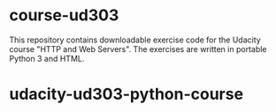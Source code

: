 # course-ud303

This repository contains downloadable exercise code for the Udacity course
"HTTP and Web Servers".  The exercises are written in portable Python 3 and
HTML.

# udacity-ud303-python-course
